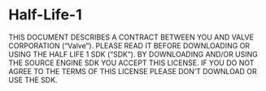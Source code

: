# Half-Life-1
 
 
THIS DOCUMENT DESCRIBES A CONTRACT BETWEEN YOU AND VALVE CORPORATION (“Valve”). 
PLEASE READ IT BEFORE DOWNLOADING OR USING THE HALF LIFE 1 SDK (“SDK”). BY DOWNLOADING AND/OR USING THE SOURCE ENGINE SDK YOU ACCEPT THIS LICENSE. 
IF YOU DO NOT AGREE TO THE TERMS OF THIS LICENSE PLEASE DON’T DOWNLOAD OR USE THE SDK.